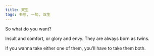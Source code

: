 ```yaml
---
title: 双生
tags: 书写, 一句, 双生
---
```



So what do you want? 

Insult and comfort, or glory and envy. They are always born as twins.

If you wanna take either one of them, you'll have to take them both.

